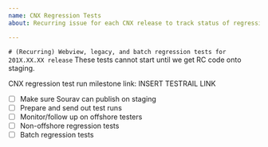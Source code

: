 ```yaml
---
name: CNX Regression Tests
about: Recurring issue for each CNX release to track status of regression test runs in Zenhub.

---
```

`# (Recurring) Webview, legacy, and batch regression tests for 201X.XX.XX release`
These tests cannot start until we get RC code onto staging.

CNX regression test run milestone link: INSERT TESTRAIL LINK

- [ ] Make sure Sourav can publish on staging 
- [ ] Prepare and send out test runs
- [ ] Monitor/follow up on offshore testers 
- [ ] Non-offshore regression tests
- [ ] Batch regression tests 
